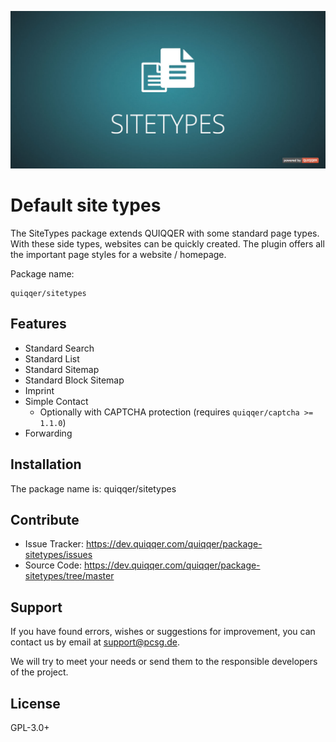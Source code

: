 ![Default site type](bin/images/Readme.jpg)

Default site types
========

The SiteTypes package extends QUIQQER with some standard page types. 
With these side types, websites can be quickly created. 
The plugin offers all the important page styles for a website / homepage.


Package name:

    quiqqer/sitetypes


Features
--------

- Standard Search
- Standard List
- Standard Sitemap
- Standard Block Sitemap
- Imprint
- Simple Contact
  - Optionally with CAPTCHA protection (requires `quiqqer/captcha >= 1.1.0`)
- Forwarding


Installation
------------

The package name is: quiqqer/sitetypes


Contribute
----------

- Issue Tracker: https://dev.quiqqer.com/quiqqer/package-sitetypes/issues
- Source Code: https://dev.quiqqer.com/quiqqer/package-sitetypes/tree/master


Support
-------

If you have found errors, wishes or suggestions for improvement,
you can contact us by email at support@pcsg.de.

We will try to meet your needs or send them to the responsible developers
of the project.


License
-------

GPL-3.0+